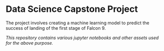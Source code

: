 # Data Science Capstone Project

The project involves creating a machine learning model to predict the success of landing of the first stage of Falcon 9.

*This repository contains various jupyter notebooks and other assets used for the above purpose.*
